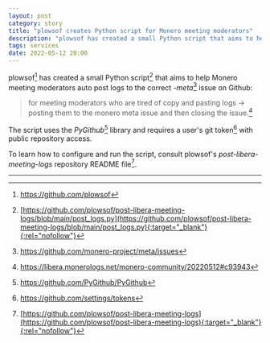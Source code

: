 ```yaml
---
layout: post
category: story
title: "plowsof creates Python script for Monero meeting moderators"
description: "plowsof has created a small Python script that aims to help Monero meeting moderators  auto post logs to the correct '-meta' issue on Github."
tags: services
date: 2022-05-12 20:00
---
```


plowsof[^1] has created a small Python script[^2] that aims to help Monero meeting moderators  auto post logs to the correct *-meta*[^3] issue on Github:

> for meeting moderators who are tired of copy and pasting logs -> posting them to the monero meta issue and then closing the issue.[^4]

The script uses the *PyGithub*[^5] library and requires a user's git token[^6] with public repository access.

To learn how to configure and run the script, consult plowsof's *post-libera-meeting-logs* repository README file[^7]. 

---

[^1]: https://github.com/plowsof
[^2]: [https://github.com/plowsof/post-libera-meeting-logs/blob/main/post_logs.py](https://github.com/plowsof/post-libera-meeting-logs/blob/main/post_logs.py){:target="_blank"}{:rel="nofollow"}
[^3]: https://github.com/monero-project/meta/issues
[^4]: https://libera.monerologs.net/monero-community/20220512#c93943
[^5]: https://github.com/PyGithub/PyGithub
[^6]: https://github.com/settings/tokens
[^7]: [https://github.com/plowsof/post-libera-meeting-logs](https://github.com/plowsof/post-libera-meeting-logs){:target="_blank"}{:rel="nofollow"}
